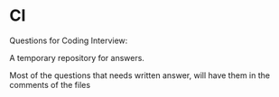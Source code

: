 CI
==

Questions for Coding Interview:

A temporary repository for answers. 

Most of the questions that needs written answer, will have them in the comments of 
the files 
